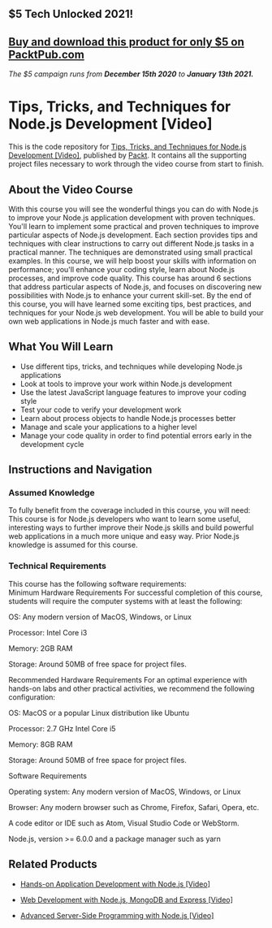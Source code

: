 ## $5 Tech Unlocked 2021!
[Buy and download this product for only $5 on PacktPub.com](https://www.packtpub.com/)
-----
*The $5 campaign         runs from __December 15th 2020__ to __January 13th 2021.__*

# Tips, Tricks, and Techniques for Node.js Development [Video]
This is the code repository for [Tips, Tricks, and Techniques for Node.js Development [Video]](https://www.packtpub.com/web-development/tips-tricks-and-techniques-nodejs-development-video?utm_source=github&utm_medium=repository&utm_campaign=9781789343434), published by [Packt](https://www.packtpub.com/?utm_source=github). It contains all the supporting project files necessary to work through the video course from start to finish.
## About the Video Course
With this course you will see the wonderful things you can do with Node.js to improve your Node.js application development with proven techniques.
You'll learn to implement some practical and proven techniques to improve particular aspects of Node.js development. Each section provides tips and techniques with clear instructions to carry out different Node.js tasks in a practical manner. The techniques are demonstrated using small practical examples. 
In this course, we will help boost your skills with information on performance; you'll enhance your coding style, learn about Node.js processes, and improve code quality. This course has around 6 sections that address particular aspects of Node.js, and focuses on discovering new possibilities with Node.js to enhance your current skill-set.
By the end of this course, you will have learned some exciting tips, best practices, and techniques for your Node.js web development. You will be able to build your own web applications in Node.js much faster and with ease.

<H2>What You Will Learn</H2>
<DIV class=book-info-will-learn-text>
<UL>
<LI>Use different tips, tricks, and techniques while developing Node.js applications 
<LI>Look at tools to improve your work within Node.js development 
<LI>Use the latest JavaScript language features to improve your coding style 
<LI>Test your code to verify your development work 
<LI>Learn about process objects to handle Node.js processes better 
<LI>Manage and scale your applications to a higher level 
<LI>Manage your code quality in order to find potential errors early in the development cycle </LI></UL></DIV>

## Instructions and Navigation
### Assumed Knowledge
To fully benefit from the coverage included in this course, you will need:<br/>
This course is for Node.js developers who want to learn some useful, interesting ways to further improve their Node.js skills and build powerful web applications in a much more unique and easy way. Prior Node.js knowledge is assumed for this course.
### Technical Requirements
This course has the following software requirements:<br/>
Minimum Hardware Requirements
For successful completion of this course, students will require the computer systems with at least the following:


OS: Any modern version of MacOS, Windows, or Linux



Processor: Intel Core i3



Memory: 2GB RAM



Storage: Around 50MB of free space for project files.


Recommended Hardware Requirements
For an optimal experience with hands-on labs and other practical activities, we recommend the following configuration:


OS: MacOS or a popular Linux distribution like Ubuntu



Processor: 2.7 GHz Intel Core i5



Memory: 8GB RAM



Storage: Around 50MB of free space for project files.



Software Requirements


Operating system: Any modern version of MacOS, Windows, or Linux



Browser: Any modern browser such as Chrome, Firefox, Safari, Opera, etc.



A code editor or IDE such as Atom, Visual Studio Code or WebStorm.



Node.js, version >= 6.0.0 and a package manager such as yarn

## Related Products
* [Hands-on Application Development with Node.js [Video]](https://www.packtpub.com/web-development/hands-application-development-nodejs-video?utm_source=github&utm_medium=repository&utm_campaign=9781789135244)

* [Web Development with Node.js, MongoDB and Express [Video]](https://www.packtpub.com/application-development/web-development-nodejs-mongodb-and-express-video?utm_source=github&utm_medium=repository&utm_campaign=9781786463425)

* [Advanced Server-Side Programming with Node.js [Video]](https://www.packtpub.com/web-development/advanced-server-side-programming-nodejs-video?utm_source=github&utm_medium=repository&utm_campaign=9781787289963)


